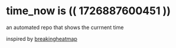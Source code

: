 # time_now is (( 1726887600451 ))

an automated repo that shows the currnent time

inspired by [breakingheatmap](https://github.com/breakingheatmap/breakingheatmap)